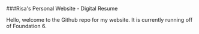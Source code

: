 ###Risa's Personal Website - Digital Resume

Hello, welcome to the Github repo for my website. It is currently running off of Foundation 6.
